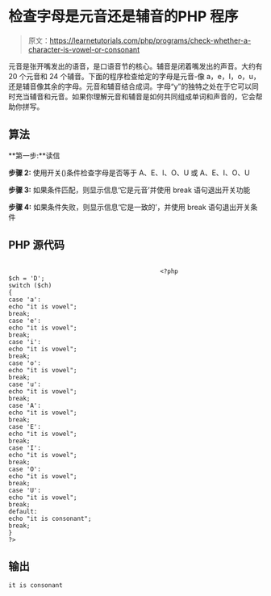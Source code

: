 # 检查字母是元音还是辅音的PHP 程序

> 原文：<https://learnetutorials.com/php/programs/check-whether-a-character-is-vowel-or-consonant>

元音是张开嘴发出的语音，是口语音节的核心。辅音是闭着嘴发出的声音。大约有 20 个元音和 24 个辅音。下面的程序检查给定的字母是元音-像 a，e，I，o，u，还是辅音像其余的字母。元音和辅音结合成词。字母“y”的独特之处在于它可以同时充当辅音和元音。如果你理解元音和辅音是如何共同组成单词和声音的，它会帮助你拼写。

## 算法

**第一步:**读信

**步骤 2:** 使用开关()条件检查字母是否等于 A、E、I、O、U 或 A、E、I、O、U

**步骤 3:** 如果条件匹配，则显示信息‘它是元音’并使用 break 语句退出开关功能

**步骤 4:** 如果条件失败，则显示信息‘它是一致的’，并使用 break 语句退出开关条件

## PHP 源代码

```

                                          <?php 
$ch = 'D'; 
switch ($ch) 
{ 
case 'a': 
echo "it is vowel"; 
break; 
case 'e': 
echo "it is vowel"; 
break; 
case 'i': 
echo "it is vowel"; 
break; 
case 'o': 
echo "it is vowel"; 
break; 
case 'u': 
echo "it is vowel"; 
break; 
case 'A': 
echo "it is vowel"; 
break; 
case 'E': 
echo "it is vowel"; 
break; 
case 'I': 
echo "it is vowel"; 
break; 
case 'O': 
echo "it is vowel"; 
break; 
case 'U': 
echo "it is vowel"; 
break; 
default: 
echo "it is consonant"; 
break; 
} 
?> 

```

## 输出

```
it is consonant
```